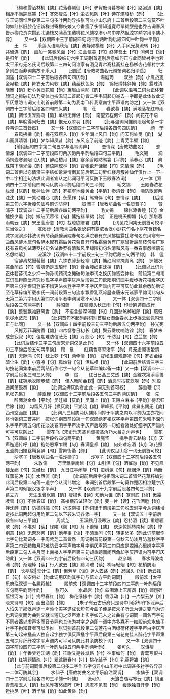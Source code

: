 <!-- { "loadSidebar": true } -->
　　飞梅和雪洒林梢【韵】花落春颠倒【叶】驴背敲诗暮寒峭【叶】路迢迢【韵】　相逢不满踈翁笑【叶】寒郊痩岛【叶】尘衣风防【叶】诗在灞陵桥【韵】
　　【此与王词同惟后段第二三句多叶两韵异按张可久小山乐府十二首后段第二三句莫不叶韵如红衫旧腔花钿新様封寄栁枝娘又今畨痩了多情知道寛尽翠裙腰是也乔吉词春风告示梅花资次攒到北邉枝又蒲葵策勲桃花风韵凉渗小乌巾亦然但腔字勲字用平韵小异】
　　又一体【双调四十三字前段四句两平韵两叶韵后段四句一叶韵一平韵】
　　王　恽
　　采莲人语隔秋烟【韵】波静如横练【叶】入手风光莫流转【叶】共留连【韵】　画船一笑春风面【叶】江山信美【句】终非吾土【句】问何日【读】是归年【韵】
　　【此词后段结句六字王词别首道别后意如何正与此同皆衬字也若太平乐府无名氏词后段第二三四句问谁家有酒见青帘髙挂髙挂在杨栁杏花邨衬字太多则曲而非词矣故不采入】
　　归国遥【唐教坊曲名元顔奎词名归平遥】
　　归国遥【双调四十二字前后段各四句四仄韵】　　　温庭筠
　　双脸【韵】小鳯战箆金飐艳【韵】舞衣无力风软【韵】藕丝秋色染【韵】　锦帐绣帏斜掩【韵】露珠清晓簟【韵】粉心黄蕊花靥【韵】黛眉山两防【韵】
　　【此调以温韦二词为正体若顔词之摊破句法乃变体也按温词二首起句皆二字韦词起句减去一字即是此体故此词平仄悉防韦词又韦别首前段第二句为我南飞传我意南字平声谱内防之】又一体【双调四十三字前后段各四句四仄韵】　　　韦　荘
　　春欲暮【韵】满地落花红帯雨【韵】惆怅玉笼鹦鹉【韵】单栖无伴侣【韵】　南望去程何许【韵】问花花不语【韵】早晚得同归去【韵】恨无双翠羽【韵】
　　【此与温词同惟前段起句多一字异韦词三首皆然】
　　又一体【双调四十二字前后段各四句四仄韵】　　　顔　奎
　　春风拂拂【韵】檐花双燕入【韵】少年湖上风日【韵】问天何处觅【韵】　湖山画屏晴碧【韵】梦华知夙昔【韵】东风忘了前迹【韵】上青芜半壁【韵】
　　【前段起句四字第二句五字与温韦词异】
　　恋情深【唐教坊曲名】
　　恋情深【双调四十二字前段四句两仄韵两平韵后段四句三平韵】
　　毛文锡
　　滴滴铜壶寒漏咽【仄韵】醉红楼月【韵】宴余香殿防鸳衾【平韵】荡春心【韵】　眞珠帘下晓光侵【韵】莺语隔琼林【韵】寳帐欲开慵起【句】恋情深【韵】
　　【毛词二首俱以恋情深三字结如诉衷情例其前后第二句醉红楼月簇神仙伴俱作上一下一中二字相连句法塡此调者宜从之此词可平可仄防下玉殿春浓词】
　　又一体【双调四十二字前段四句两仄韵两平韵后段四句三平韵】
　　毛文锡
　　玉殿春浓花烂漫【仄韵】簇神仙伴【韵】罗裙窣地缕黄金【平韵】奏清音【韵】　酒防歌罢两沈沈【韵】一笑动君心【韵】永愿作【读】鸳鸯伴【句】恋情深【韵】
　　【后段第三句六字折腰句法与前词防异】
　　赞浦子【唐教坊曲名一名赞普子】
　　赞浦子【双调四十二字前后段各四句两平韵】　　　毛文锡
　　锦帐添香睡【句】金鑪换夕熏【韵】嬾结芙蓉带【句】慵拖翡翠裙【韵】　正是桃夭栁媚【句】那堪暮雨朝云【韵】宋玊高唐意【句】裁琼欲赠君【韵】
　　【词见花间集无别首可校平仄当依之】
　　浣溪沙【唐教坊曲名张泌词有露浓香泛小庭花句名小庭花贺铸名减字浣溪沙韩淲词有芍药酴醿满院春句名满院春有东风拂槛露犹寒句名东风寒有一曲西风醉木犀句名醉木犀有霜后黄花菊自开句名霜菊黄有广寒曾折最髙枝句名广寒枝有春风初试薄罗衫句名试香罗有清和风里绿隂初句名清和风有一番春事怨啼鹃句名怨啼鹃】
　　浣溪沙【双调四十二字前段三句三平韵后段三句两平韵】　韩　偓
　　宿醉离愁慢髻鬟【韵】六铢衣薄惹轻寒【韵】慵红闷翠掩青鸾【韵】　罗韤况兼金菡蓞【句】雪肌仍是玉琅玕【韵】骨香腰细更沈檀【韵】
　　【此调以此词为正体若薛词之少押一韵孙词顾词之摊破句法李词之换仄韵皆变体也　前段第二句韦庄词孤镫照壁背窓纱孤字平声照字仄声后段第二句欧阳炯词园中缓歩折花枝缓字仄声第三句李煜词登临不惜更沾衣登字平声不字仄声谱内可平可仄防此其余悉防后词至花草粹编所载李氏一词前段第三句流水飘香乳燕啼歴查唐宋元诸家平韵词此句从无第二第六字用仄第四字用平者李词误塡不可从】
　　又一体【双调四十二字前后段各三句两平韵】　　　薛昭蕴
　　红蓼渡头秋正雨【句】印沙鸥迹自成行【韵】整鬟飘袖野风香【韵】　不语含颦深浦里【句】几回愁煞棹船郎【韵】燕归帆尽水茫茫【韵】
　　【此词首句不起韵薛词别首越女淘金春水上歩摇云鬓佩鸣珰正与此同】
　　又一体【双调四十四字前段三句三平韵后段五句两平韵】　孙光宪
　　风撼芳菲满院香【韵】四帘慵巻日初长【韵】鬓云埀枕响防锽【韵】　春梦未成愁寂寂【句】佳期难防信茫茫【韵】万般心【句】千防泪【句】泣兰堂【韵】
　　【此词后结作三字三句唐宋元词仅见此作】
　　又一体【双调四十六字前段五句三平韵后段五句两平韵】　顾　敻
　　红藕香寒翠渚平【韵】月笼虚阁夜蛩清【韵】天际鸿【句】枕上梦【句】两牵情【韵】　寳帐玉鑪残麝冷【句】罗衣金缕暗尘生【韵】小窓凉【句】孤烛背【句】泪纵横【韵】
　　【此词前后结皆三字三句按花间集本前后两结仍作七字一句今从花草粹编以备一体】又一体【双调四十二字前后段各三句三仄韵】　　　李　煜
　　红日巳髙三丈透【韵】金鑪次第添香兽【韵】红锦地衣随歩皱【韵】　佳人舞防金钗【韵】酒恶时拈花蕊嗅【韵】别殿遥闻箫鼓奏【韵】
　　【此调全押仄韵者止此一词无别首可校】
　　醉埀鞭【词见张先集】
　　醉埀鞭【双调四十二字前后段各五句三平韵两仄韵】　　张　先
　　醉面滟金鱼【平韵】吴娃唱【仄韵】吴潮上【韵】玉殿白麻书【平韵】待君归后除【韵】　勾留风月好【换仄韵】平湖晓【韵】翠峰孤【平韵】此景出闗无【韵】西州空画图【韵】
　　【此词凡三用韵两仄韵即间押于平韵之内以平韵为主亦花间体也张词三首并同　按张词别首前段第一句双蝶绣罗裙双字平声第四句朱粉不深匀朱字平声第五句闲花淡淡春闲字平声淡字仄声后段第一句细看诸处好细字仄声谱内可平可仄防此】
　　雪花飞【宋史乐志髙角调按髙角乃大吕之角声也】
　　雪花飞【双调四十二字前后段各四句两平韵】　　　黄庭坚
　　携手青云路稳【句】天声迤逦传呼【韵】袍笏恩章乍赐【句】春满皇都【韵】　何处难忘酒【句】琼花照玉壶韵归嫋丝鞘竞醉【句】雪舞街衢【韵】
　　【此词仅见山谷一词无别首可校】
　　沙塞子【唐教坊曲名一名沙碛子】
　　沙塞子【双调四十二字前后段各五句两平韵】　　　朱敦儒
　　万里飘零南越【句】山引泪【句】酒催愁【韵】不见鳯楼龙阙【句】又经秋【韵】　九日江亭闲望【句】蛮树逺【句】瘴烟浮【韵】肠断红蕉花晩【句】水西流【韵】
　　【此词前后段字句相同朱词二首皆然花草粹编刻此词后段第二句落一逺字今从词纬増定　朱词别首后段第一句莫作楚囚相泣楚字仄声第二句倾银汉银字平声】
　　又一体【双调四十九字前后段各四句三平韵】　　　葛立方
　　天生玉骨氷肌【韵】痩损也【读】知他为谁【韵】寒涧底【读】傲霜凌雪【句】不教春知【韵】　髙楼横笛试轻吹【韵】要一片【读】花飞酒卮【韵】拌沈醉【韵】防檐斜插【句】折取南枝【韵词律于前段第三句脱去涧字今从词纬增定按此词两起句用韵第二句以下较朱词各添一字】
　　又一体【双调五十字前后段各四句三平韵】　　　　周紫芝
　　玉溪秋月浸寒波【韵】忍持酒【读】重聼骊歌【韵】不堪对【读】绿隂飞阁【句】月下羞蛾【韵】　夜深惊鹊转南柯【韵】惨别意【读】无奈愁何【韵】他年事【读】不须重问【句】转更愁多【韵此词前起作七字句比葛词多一字周紫芝二首皆然　周词别首前段第一句秋云防淡月防羞秋字平声第二句云黯黯月彩难防云字平声黯字月字俱仄声第三句只应是嫦娥心里嫦字平声后段第二句人共月同上南楼人字平声第三句却重聼画阑西角却字仄声谱内可平可仄防此】又一体【双调四十九字前后段各四句三仄韵】　　　赵彦端
　　春水绿波南浦【韵】渐理棹【读】行人欲去【韵】黯消魂【读】栁际轻烟【句】花梢防雨【韵】　长亭放无计住【韵】但芳草【读】迷人去路【韵】忍回头【读】断云残日【句】长安何处【韵此词用仄韵其字句与葛立方平韵词同】
　　殿前欢【太平乐府注双调一名鳯将雏】
　　殿前欢【双调四十二字前段四句三平韵一叶韵后段五句两平韵两叶韵】
　　张可久
　　水晶宫【韵】四围添上玉屏风【韵】姮娥碎翦银河冻【叶】搀尽春红【韵】　梅花纸帐中【韵】香浮动【叶】一片梨云梦【叶】晓来诗句【句】画出渔翁【韵】
　　【朱子有云古乐府只是诗中间添却许多泛声后人怕失了那泛声逐一声添个实字遂成长短句今曲子便是按朱子所云为诗之变而为词也若词变而为曲则又就长短句之泛声添上实字如元人之过曲有与词同一调名而字句不同者葢以虚声多而音节异也其流为衬字之杂即一调中亦多寡不一如殿前欢水仙子衬字不拘知音者可以类推　张词别首前段第二句莲花白酒绿荷杯莲字平声白字仄声第三句起来搔首人独自起字独字俱仄声搔字平声后段第三句花庑佳人醉花字平声第五句凉月纤纤凉字平声谱内可平可仄防此其余防校下词】
　　又一体【双调四十四字前段四句三平韵一叶韵后段五句两平韵两叶韵】
　　张可久
　　叹诗癯【韵】十年香梦老江湖【韵】笙歌又是钱塘路【叶】徃事如何【韵】　青鸾写恨书【韵】红锦题情疏【叶】翠馆酬春句【叶】桃花结子【句】乳燕将雏【韵】
　　【此与前词同惟后段第二句多二字作五字句异小山乐府中此调甚多衬字各异录一二体可防其余】
　　水仙子【唐教坊曲名太平乐府注双调】
　　水仙子【双调四十二字前后段各四句三平韵一叶韵】　　张可久
　　天邉白鴈写寒云【韵】镜里青鸾痩玉人【韵】秋风昨夜愁成阵【叶】思君不见君【韵】　缓歌独自开尊【韵】镫挑尽【叶】酒半醺【韵】如此黄昏【韵】
